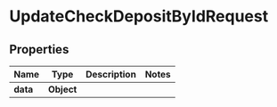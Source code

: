 

# UpdateCheckDepositByIdRequest


## Properties

| Name | Type | Description | Notes |
|------------ | ------------- | ------------- | -------------|
|**data** | **Object** |  |  |



